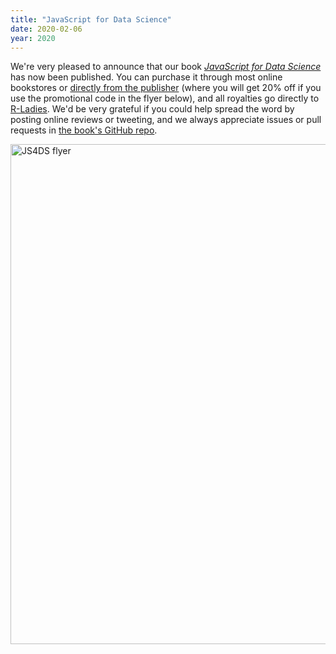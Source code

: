 ```yaml
---
title: "JavaScript for Data Science"
date: 2020-02-06
year: 2020
---
```


We're very pleased to announce that our book
[*JavaScript for Data Science*](https://js4ds.org)
has now been published.
You can purchase it through most online bookstores
or [directly from the publisher](https://www.crcpress.com/JavaScript-for-Data-Science/Gans-Hodges-Wilson/p/book/9780367422486)
(where you will get 20% off if you use the promotional code in the flyer below),
and all royalties go directly to [R-Ladies](https://rladies.org/).
We'd be very grateful if you could help spread the word by posting online reviews or tweeting,
and we always appreciate issues or pull requests in [the book's GitHub repo](https://github.com/software-tools-in-javascript/js4ds.git/).

<img src="{{ '/files/2020/02/js4ds-flyer.jpg' | relative_url }}" alt="JS4DS flyer" width="800" class="centered">
